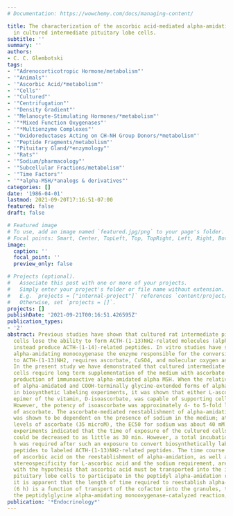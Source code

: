 ```yaml
---
# Documentation: https://wowchemy.com/docs/managing-content/

title: The characterization of the ascorbic acid-mediated alpha-amidation of alpha-melanotropin
  in cultured intermediate pituitary lobe cells.
subtitle: ''
summary: ''
authors:
- C. C. Glembotski
tags:
- '"Adrenocorticotropic Hormone/metabolism"'
- '"Animals"'
- '"Ascorbic Acid/*metabolism"'
- '"Cells"'
- '"Cultured"'
- '"Centrifugation"'
- '"Density Gradient"'
- '"Melanocyte-Stimulating Hormones/*metabolism"'
- '"*Mixed Function Oxygenases"'
- '"*Multienzyme Complexes"'
- '"Oxidoreductases Acting on CH-NH Group Donors/*metabolism"'
- '"Peptide Fragments/metabolism"'
- '"Pituitary Gland/*enzymology"'
- '"Rats"'
- '"Sodium/pharmacology"'
- '"Subcellular Fractions/metabolism"'
- '"Time Factors"'
- '"*alpha-MSH/*analogs & derivatives"'
categories: []
date: '1986-04-01'
lastmod: 2021-09-20T17:16:51-07:00
featured: false
draft: false

# Featured image
# To use, add an image named `featured.jpg/png` to your page's folder.
# Focal points: Smart, Center, TopLeft, Top, TopRight, Left, Right, BottomLeft, Bottom, BottomRight.
image:
  caption: ''
  focal_point: ''
  preview_only: false

# Projects (optional).
#   Associate this post with one or more of your projects.
#   Simply enter your project's folder or file name without extension.
#   E.g. `projects = ["internal-project"]` references `content/project/deep-learning/index.md`.
#   Otherwise, set `projects = []`.
projects: []
publishDate: '2021-09-21T00:16:51.426595Z'
publication_types:
- '2'
abstract: Previous studies have shown that cultured rat intermediate pituitary lobe
  cells lose the ability to form ACTH-(1-13)NH2-related molecules (alpha MSH) and
  instead produce ACTH-(1-14)-related peptides. In vitro studies have shown that peptidylglycine
  alpha-amidating monooxygenase the enzyme responsible for the conversion of ACTH-(1-14)
  to ACTH-(1-13)NH2, requires ascorbate, CuSO4, and molecular oxygen as cofactors.
  In the present study we have demonstrated that cultured intermediate pituitary lobe
  cells require long term supplementation of the medium with ascorbate for continued
  production of immunoactive alpha-amidated alpha MSH. When the relative quantities
  of alpha-amidated and COOH-terminally glycine-extended forms of alpha MSH were assessed
  in biosynthetic labeling experiments, it was shown that either L-ascorbate or an
  epimer of the vitamin, D-isoascorbate, was capable of supporting cellular alpha-amidation.
  However, the potency of isoascorbate was approximately 4- to 5-fold lower than that
  of ascorbate. The ascorbate-mediated reestablishment of alpha-amidation ability
  was shown to be dependent on the presence of sodium in the medium; at physiological
  levels of ascorbate (35 microM), the EC50 for sodium was about 40 mM. Time-course
  experiments indicated that the time of exposure of the cultured cells to ascorbate
  could be decreased to as little as 30 min. However, a total incubation time of 6
  h was required after such an exposure to convert biosynthetically labeled ACTH-(1-14)-related
  peptides to labeled ACTH-(1-13)NH2-related peptides. The time course of the effects
  of ascorbic acid on the reestablishment of alpha-amidation, as well as the relative
  stereospecificity for L-ascorbic acid and the sodium requirement, are all consistent
  with the hypothesis that ascorbic acid must be transported into the intermediate
  pituitary lobe cells to participate in the peptidyl alpha-amidation reaction. Moreover,
  it is apparent that the length of time required to reestablish alpha-amidation ability
  (6 h) is a function of transport of the cofactor into the granules, the rate of
  the peptidylglycine alpha-amidating monooxygenase-catalyzed reaction, or both.
publication: '*Endocrinology*'
---
```

